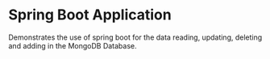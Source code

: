 # Spring Boot Application
Demonstrates the use of spring boot for the data reading, updating, deleting and adding in the MongoDB Database.
